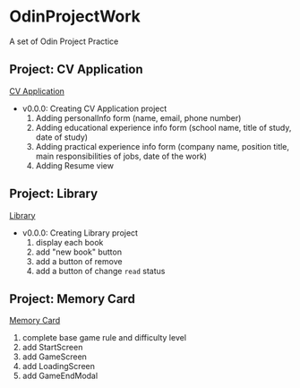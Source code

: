 # OdinProjectWork
A set of Odin Project Practice

## Project: CV Application
[CV Application](https://www.theodinproject.com/lessons/node-path-react-new-cv-application)
- v0.0.0: Creating CV Application project
  1. Adding personalInfo form (name, email, phone number)
  2. Adding educational experience info form (school name, title of study, date of study)
  3. Adding practical experience info form (company name, position title, main responsibilities of jobs, date of the work)
  3. Adding Resume view

## Project: Library
[Library]()
- v0.0.0: Creating Library project
  1. display each book
  2. add "new book" button
  3. add a button of remove
  4. add a button of change `read` status

## Project: Memory Card
[Memory Card](https://www.theodinproject.com/lessons/node-path-react-new-memory-card)
1. complete base game rule and difficulty level
2. add StartScreen
3. add GameScreen
4. add LoadingScreen
5. add GameEndModal